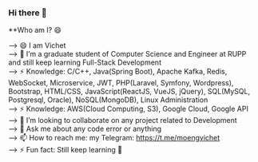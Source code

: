 ### Hi there 👋

<!--
**vichetmoeng/vichetmoeng** is a ✨ _special_ ✨ repository because its `README.md` (this file) appears on your GitHub profile.

Here are some ideas to get you started:

- 🔭 I’m currently working on ... 
- 🌱 I’m currently learning Full-Stack Web development
- 👯 I’m looking to collaborate on any project related to Web Development
- 🤔 I’m looking for help with ...
- 💬 Ask me about any code error or anything, if I can, I will try to answer
- 📫 How to reach me: my Telegram: https://t.me/moengvichet
- 😄 Pronouns: ...
- ⚡ Fun fact: I am still learning 😄
--> **Who am I? 😄
--> 😄 I am Vichet <br>
--> 🌱 I’m a graduate student of Computer Science and Engineer at RUPP and still keep learning Full-Stack Development<br>
--> ⚡ Knowledge: C/C++, Java(Spring Boot), Apache Kafka, Redis, WebSocket, Microservice, JWT, PHP(Laravel, Symfony, Wordpress), Bootstrap, HTML/CSS, JavaScript(ReactJS, VueJS, jQuery), SQL(MySQL, Postgresql, Oracle), NoSQL(MongoDB), Linux Administration  <br>
--> ⚡ Knowledge: AWS(Cloud  Computing, S3), Google Cloud, Google API <br>
--> 👯 I’m looking to collaborate on any project related to Development<br>
--> 💬 Ask me about any code error or anything <br>
--> 📫 How to reach me: my Telegram: https://t.me/moengvichet<br>
--> ⚡  Fun fact: Still keep learning 👋<br>
